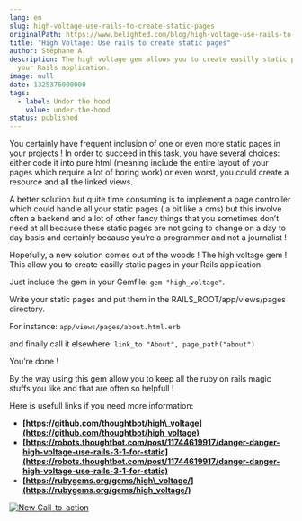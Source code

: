 ```yaml
---
lang: en
slug: high-voltage-use-rails-to-create-static-pages
originalPath: https://www.belighted.com/blog/high-voltage-use-rails-to-create-static-pages
title: "High Voltage: Use rails to create static pages"
author: Stéphane A.
description: The high voltage gem allows you to create easilly static pages in
  your Rails application.
image: null
date: 1325376000000
tags:
  - label: Under the hood
    value: under-the-hood
status: published
---
```

You certainly have frequent inclusion of one or even more static pages in your projects ! In order to succeed in this task, you have several choices: either code it into pure html (meaning include the entire layout of your pages which require a lot of boring work) or even worst, you could create a resource and all the linked views.

A better solution but quite time consuming is to implement a page controller which could handle all your static pages ( a bit like a cms) but this involve often a backend and a lot of other fancy things that you sometimes don’t need at all because these static pages are not going to change on a day to day basis and certainly because you’re a programmer and not a journalist !

Hopefully, a new solution comes out of the woods ! The high voltage gem ! This allow you to create easilly static pages in your Rails application.

Just include the gem in your Gemfile: `gem "high_voltage"`.

Write your static pages and put them in the RAILS\_ROOT/app/views/pages directory.

For instance: `app/views/pages/about.html.erb`

and finally call it elsewhere: `link_to "About", page_path("about")`

You’re done !

By the way using this gem allow you to keep all the ruby on rails magic stuffs you like and that are often so helpfull !

Here is usefull links if you need more information:

*   **[https://github.com/thoughtbot/high\_voltage](https://github.com/thoughtbot/high_voltage)**
*   **[https://robots.thoughtbot.com/post/11744619917/danger-danger-high-voltage-use-rails-3-1-for-static](https://robots.thoughtbot.com/post/11744619917/danger-danger-high-voltage-use-rails-3-1-for-static)**
*   **[https://rubygems.org/gems/high\_voltage/](https://rubygems.org/gems/high_voltage/)**

[![New Call-to-action](https://no-cache.hubspot.com/cta/default/1684659/fb3606cc-cc1b-47d0-ae85-2c9f69837fe2.png)](https://cta-redirect.hubspot.com/cta/redirect/1684659/fb3606cc-cc1b-47d0-ae85-2c9f69837fe2)